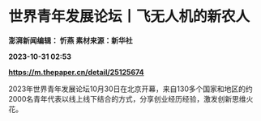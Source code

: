 # 世界青年发展论坛丨飞无人机的新农人
**澎湃新闻编辑： 忻燕 素材来源：新华社**

**2023-10-31 02:53**

**https://m.thepaper.cn/detail/25125674**

2023年世界青年发展论坛10月30日在北京开幕，来自130多个国家和地区的约2000名青年代表以线上线下结合的方式，分享创业经历经验，激发创新思维火花。